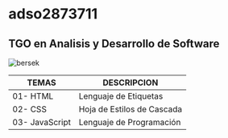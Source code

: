 # adso2873711

## TGO en Analisis y Desarrollo de Software

![bersek](https://img.asmedia.epimg.net/resizer/0y8JzQlzFNltSZGIpha4Kf3f1uU=/1200x1200/cloudfront-eu-central-1.images.arcpublishing.com/diarioas/HYPXFH2SXZLA5PE6N22J2D2EMM.jpg)

| TEMAS | DESCRIPCION |
|--|--|
|01- HTML| Lenguaje de Etiquetas|
|02- CSS| Hoja de Estilos de Cascada|
|03- JavaScript| Lenguaje de Programación|
